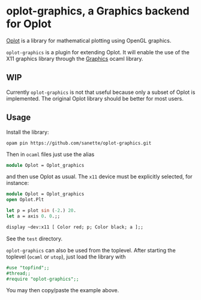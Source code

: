 # oplot-graphics, a Graphics backend for Oplot

[Oplot](https://github.com/sanette/oplot) is a library for mathematical plotting using OpenGL graphics.

`oplot-graphics` is a plugin for extending Oplot. It will enable the
use of the X11 graphics library through the [Graphics]() ocaml
library.

## WIP

Currently `oplot-graphics` is not that useful because only a subset of
Oplot is implemented.  The original Oplot library should be better for
most users.

## Usage

Install the library:
```
opam pin https://github.com/sanette/oplot-graphics.git
```

Then in `ocaml` files just use the alias

```ocaml
module Oplot = Oplot_graphics

```

and then use Oplot as usual. The `x11` device must be explicitly
selected, for instance:

```ocaml
module Oplot = Oplot_graphics
open Oplot.Plt

let p = plot sin (-2.) 20.
let a = axis 0. 0.;;

display ~dev:x11 [ Color red; p; Color black; a ];;
```

See the `test` directory.

`oplot-graphics` can also be used from the toplevel. After starting
the toplevel (`ocaml` or `utop`), just load the library with

```ocaml
#use "topfind";;
#thread;;
#require "oplot-graphics";;
```

You may then copy/paste the example above.
